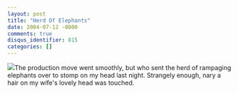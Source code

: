 ```yaml
---
layout: post
title: "Herd Of Elephants"
date: 2004-07-12 -0800
comments: true
disqus_identifier: 815
categories: []
---
```

![](/images/elephants.jpg)The production move went smoothly, but who
sent the herd of rampaging elephants over to stomp on my head last
night. Strangely enough, nary a hair on my wife's lovely head was
touched.

